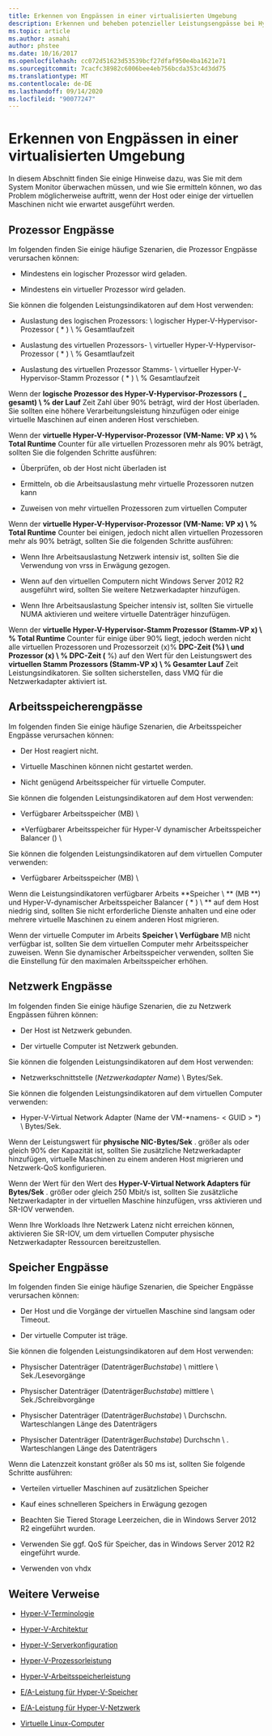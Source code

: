 ```yaml
---
title: Erkennen von Engpässen in einer virtualisierten Umgebung
description: Erkennen und beheben potenzieller Leistungsengpässe bei Hyper-v
ms.topic: article
ms.author: asmahi
author: phstee
ms.date: 10/16/2017
ms.openlocfilehash: cc072d51623d53539bcf27dfaf950e4ba1621e71
ms.sourcegitcommit: 7cacfc38982c6006bee4eb756bcda353c4d3dd75
ms.translationtype: MT
ms.contentlocale: de-DE
ms.lasthandoff: 09/14/2020
ms.locfileid: "90077247"
---
```

# <a name="detecting-bottlenecks-in-a-virtualized-environment"></a>Erkennen von Engpässen in einer virtualisierten Umgebung

In diesem Abschnitt finden Sie einige Hinweise dazu, was Sie mit dem System Monitor überwachen müssen, und wie Sie ermitteln können, wo das Problem möglicherweise auftritt, wenn der Host oder einige der virtuellen Maschinen nicht wie erwartet ausgeführt werden.

## <a name="processor-bottlenecks"></a>Prozessor Engpässe

Im folgenden finden Sie einige häufige Szenarien, die Prozessor Engpässe verursachen können:

-   Mindestens ein logischer Prozessor wird geladen.

-   Mindestens ein virtueller Prozessor wird geladen.

Sie können die folgenden Leistungsindikatoren auf dem Host verwenden:

-   Auslastung des logischen Prozessors: \\ logischer Hyper-V-Hypervisor-Prozessor ( \* ) \\ % Gesamtlaufzeit

-   Auslastung des virtuellen Prozessors- \\ virtueller Hyper-V-Hypervisor-Prozessor ( \* ) \\ % Gesamtlaufzeit

-   Auslastung des virtuellen Prozessor Stamms- \\ virtueller Hyper-V-Hypervisor-Stamm Prozessor ( \* ) \\ % Gesamtlaufzeit

Wenn der **logische Prozessor des Hyper-V-Hypervisor-Prozessors ( \_ gesamt) \\ % der Lauf** Zeit Zahl über 90% beträgt, wird der Host überladen. Sie sollten eine höhere Verarbeitungsleistung hinzufügen oder einige virtuelle Maschinen auf einen anderen Host verschieben.

Wenn der **virtuelle Hyper-V-Hypervisor-Prozessor (VM-Name: VP x) \\ % Total Runtime** Counter für alle virtuellen Prozessoren mehr als 90% beträgt, sollten Sie die folgenden Schritte ausführen:

-   Überprüfen, ob der Host nicht überladen ist

-   Ermitteln, ob die Arbeitsauslastung mehr virtuelle Prozessoren nutzen kann

-   Zuweisen von mehr virtuellen Prozessoren zum virtuellen Computer

Wenn der **virtuelle Hyper-V-Hypervisor-Prozessor (VM-Name: VP x) \\ % Total Runtime** Counter bei einigen, jedoch nicht allen virtuellen Prozessoren mehr als 90% beträgt, sollten Sie die folgenden Schritte ausführen:

-   Wenn Ihre Arbeitsauslastung Netzwerk intensiv ist, sollten Sie die Verwendung von vrss in Erwägung gezogen.

-   Wenn auf den virtuellen Computern nicht Windows Server 2012 R2 ausgeführt wird, sollten Sie weitere Netzwerkadapter hinzufügen.

-   Wenn Ihre Arbeitsauslastung Speicher intensiv ist, sollten Sie virtuelle NUMA aktivieren und weitere virtuelle Datenträger hinzufügen.

Wenn der **virtuelle Hyper-V-Hypervisor-Stamm Prozessor (Stamm-VP x) \\ % Total Runtime** Counter für einige über 90% liegt, jedoch werden nicht alle virtuellen Prozessoren und Prozessorzeit (x)% **DPC-Zeit (%) \\ und Prozessor (x) \\ % DPC-Zeit (** %) auf den Wert für den Leistungswert des **virtuellen Stamm Prozessors (Stamm-VP x) \\ % Gesamter Lauf** Zeit Leistungsindikatoren. Sie sollten sicherstellen, dass VMQ für die Netzwerkadapter aktiviert ist.

## <a name="memory-bottlenecks"></a>Arbeitsspeicherengpässe

Im folgenden finden Sie einige häufige Szenarien, die Arbeitsspeicher Engpässe verursachen können:

-   Der Host reagiert nicht.

-   Virtuelle Maschinen können nicht gestartet werden.

-   Nicht genügend Arbeitsspeicher für virtuelle Computer.

Sie können die folgenden Leistungsindikatoren auf dem Host verwenden:

-   Verfügbarer Arbeitsspeicher (MB) \\

-   \*Verfügbarer Arbeitsspeicher für Hyper-V dynamischer Arbeitsspeicher Balancer () \\

Sie können die folgenden Leistungsindikatoren auf dem virtuellen Computer verwenden:

-   Verfügbarer Arbeitsspeicher (MB) \\

Wenn die Leistungsindikatoren verfügbarer Arbeits **Speicher \\ ** (MB **) und Hyper-V-dynamischer Arbeitsspeicher Balancer ( \* ) \\ ** auf dem Host niedrig sind, sollten Sie nicht erforderliche Dienste anhalten und eine oder mehrere virtuelle Maschinen zu einem anderen Host migrieren.

Wenn der virtuelle Computer im Arbeits **Speicher \\ Verfügbare** MB nicht verfügbar ist, sollten Sie dem virtuellen Computer mehr Arbeitsspeicher zuweisen. Wenn Sie dynamischer Arbeitsspeicher verwenden, sollten Sie die Einstellung für den maximalen Arbeitsspeicher erhöhen.

## <a name="network-bottlenecks"></a>Netzwerk Engpässe

Im folgenden finden Sie einige häufige Szenarien, die zu Netzwerk Engpässen führen können:

-   Der Host ist Netzwerk gebunden.

-   Der virtuelle Computer ist Netzwerk gebunden.

Sie können die folgenden Leistungsindikatoren auf dem Host verwenden:

-   Netzwerkschnittstelle (*Netzwerkadapter Name*) \\ Bytes/Sek.

Sie können die folgenden Leistungsindikatoren auf dem virtuellen Computer verwenden:

-   Hyper-V-Virtual Network Adapter (Name der VM-*namens- &lt; GUID &gt; *) \\ Bytes/Sek.

Wenn der Leistungswert für **physische NIC-Bytes/Sek** . größer als oder gleich 90% der Kapazität ist, sollten Sie zusätzliche Netzwerkadapter hinzufügen, virtuelle Maschinen zu einem anderen Host migrieren und Netzwerk-QoS konfigurieren.

Wenn der Wert für den Wert des **Hyper-V-Virtual Network Adapters für Bytes/Sek** . größer oder gleich 250 Mbit/s ist, sollten Sie zusätzliche Netzwerkadapter in der virtuellen Maschine hinzufügen, vrss aktivieren und SR-IOV verwenden.

Wenn Ihre Workloads Ihre Netzwerk Latenz nicht erreichen können, aktivieren Sie SR-IOV, um dem virtuellen Computer physische Netzwerkadapter Ressourcen bereitzustellen.

## <a name="storage-bottlenecks"></a>Speicher Engpässe

Im folgenden finden Sie einige häufige Szenarien, die Speicher Engpässe verursachen können:

-   Der Host und die Vorgänge der virtuellen Maschine sind langsam oder Timeout.

-   Der virtuelle Computer ist träge.

Sie können die folgenden Leistungsindikatoren auf dem Host verwenden:

-   Physischer Datenträger (Datenträger*Buchstabe*) \ mittlere \\ Sek./Lesevorgänge

-   Physischer Datenträger (Datenträger*Buchstabe*) mittlere \\ Sek./Schreibvorgänge

-   Physischer Datenträger (Datenträger*Buchstabe*) \\ Durchschn. Warteschlangen Länge des Datenträgers

-   Physischer Datenträger (Datenträger*Buchstabe*) Durchschn \\ . Warteschlangen Länge des Datenträgers

Wenn die Latenzzeit konstant größer als 50 ms ist, sollten Sie folgende Schritte ausführen:

-   Verteilen virtueller Maschinen auf zusätzlichen Speicher

-   Kauf eines schnelleren Speichers in Erwägung gezogen

-   Beachten Sie Tiered Storage Leerzeichen, die in Windows Server 2012 R2 eingeführt wurden.

-   Verwenden Sie ggf. QoS für Speicher, das in Windows Server 2012 R2 eingeführt wurde.

-   Verwenden von vhdx

## <a name="additional-references"></a>Weitere Verweise

-   [Hyper-V-Terminologie](terminology.md)

-   [Hyper-V-Architektur](architecture.md)

-   [Hyper-V-Serverkonfiguration](configuration.md)

-   [Hyper-V-Prozessorleistung](processor-performance.md)

-   [Hyper-V-Arbeitsspeicherleistung](memory-performance.md)

-   [E/A-Leistung für Hyper-V-Speicher](storage-io-performance.md)

-   [E/A-Leistung für Hyper-V-Netzwerk](network-io-performance.md)

-   [Virtuelle Linux-Computer](linux-virtual-machine-considerations.md)

